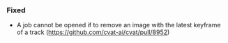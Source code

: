 ### Fixed

- A job cannot be opened if to remove an image with the latest keyframe of a track
  (<https://github.com/cvat-ai/cvat/pull/8952>)
